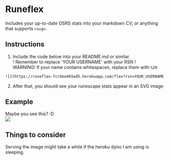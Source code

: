 # Runeflex
Includes your up-to-date OSRS stats into your markdown CV, or anything that supports ```<svg>```.

## Instructions
1. Include the code below into your README.md or similar. <br> ! Remember to replace 'YOUR USERNAME' with your RSN ! <br>
WARNING! If your name contains whitespaces, replace them with ```%20```

```bash
![](https://runeflex-fcc9ee465ad5.herokuapp.com/flex?rsn=YOUR_USERNAME)
```
2. After that, you should see your runescape stats appear in an SVG image

## Example
Maybe you see this? :D <br>
![](https://runeflex-fcc9ee465ad5.herokuapp.com/flex?rsn=wrath%20tiara)

## Things to consider
Serving the image might take a while if the heroku dyno I am using is sleeping.